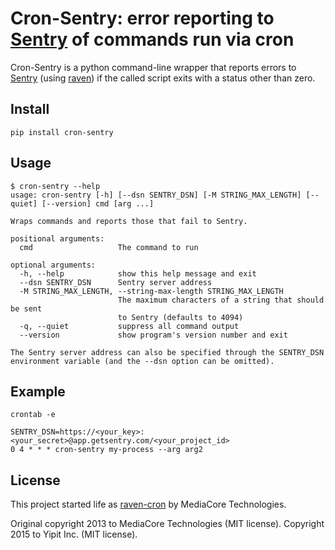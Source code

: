 Cron-Sentry: error reporting to [Sentry](https://getsentry.com/) of commands run via cron
================================================

Cron-Sentry is a python command-line wrapper that reports errors to [Sentry](http://getsentry.com) (using [raven](https://github.com/getsentry/raven-python)) if the called script exits with a status other than zero.

Install
-------

`pip install cron-sentry`

Usage
-----

```
$ cron-sentry --help
usage: cron-sentry [-h] [--dsn SENTRY_DSN] [-M STRING_MAX_LENGTH] [--quiet] [--version] cmd [arg ...]

Wraps commands and reports those that fail to Sentry.

positional arguments:
  cmd                   The command to run

optional arguments:
  -h, --help            show this help message and exit
  --dsn SENTRY_DSN      Sentry server address
  -M STRING_MAX_LENGTH, --string-max-length STRING_MAX_LENGTH
                        The maximum characters of a string that should be sent
                        to Sentry (defaults to 4094)
  -q, --quiet           suppress all command output
  --version             show program's version number and exit

The Sentry server address can also be specified through the SENTRY_DSN
environment variable (and the --dsn option can be omitted).
```

Example
-------

`crontab -e`
```
SENTRY_DSN=https://<your_key>:<your_secret>@app.getsentry.com/<your_project_id>
0 4 * * * cron-sentry my-process --arg arg2
```


License
-------

This project started life as [raven-cron](https://github.com/mediacore/raven-cron) by MediaCore Technologies.

Original copyright 2013 to MediaCore Technologies (MIT license).
Copyright 2015 to Yipit Inc. (MIT license).
